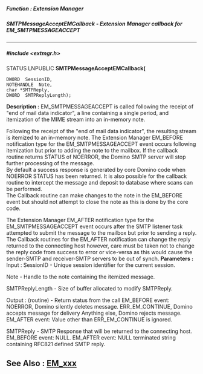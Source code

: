 ##### Function : Extension Manager
##### SMTPMessageAcceptEMCallback - Extension Manager callback for EM_SMTPMESSAGEACCEPT
---
##### #include <extmgr.h>
STATUS LNPUBLIC **SMTPMessageAcceptEMCallback(**

	DWORD  SessionID,
	NOTEHANDLE  Note,
	char *SMTPReply,
	DWORD  SMTPReplyLength);
**Description :**
EM_SMTPMESSAGEACCEPT is called following the receipt of "end of mail data 
indicator", a line containing a single period, and itemization of the MIME 
stream into an in-memory note.

Following the receipt of the "end of mail data indicator", the resulting stream 
is itemized to an in-memory note.  The Extension Manager EM_BEFORE notification 
type for the EM_SMTPMESSAGEACCEPT event occurs following itemization but prior 
to adding the note to the mailbox.  If the callback routine returns STATUS of 
NOERROR, the Domino SMTP server will stop further processing of the message.  
By default a success response is generated by core Domino code when NOERROR 
STATUS has been returned. It is also possible for the callback routine to 
intercept the message and deposit to database where scans can be performed.  
The Callback routine can make changes to the note in the EM_BEFORE event but 
should not attempt to close the note as this is done by the core code.  

The Extension Manager EM_AFTER notification type for the EM_SMTPMESSAGEACCEPT 
event occurs after the SMTP listener task attempted to submit the message to 
the mailbox but prior to sending a reply.  The Callback routines for the 
EM_AFTER notification can change the reply returned to the connecting host 
however, care must be taken not to change the reply code from success to error 
or vice-versa as this would cause the sender-SMTP and receiver-SMTP servers to 
be out of synch.
**Parameters :**
Input :
SessionID  -  Unique session identifier for the current session.

Note  -  Handle to the note containing the itemized message.

SMTPReplyLength  -  Size of buffer allocated to modify SMTPReply.

Output :
(routine)  -  Return status from the call 
EM_BEFORE event: NOERROR, Domino silently deletes message.  ERR_EM_CONTINUE, Domino accepts message for delivery  Anything else, Domino rejects message.
EM_AFTER event:  Value other than ERR_EM_CONTINUE is ignored.


SMTPReply  -  SMTP Response that will be returned to the connecting host.   EM_BEFORE event: NULL.  EM_AFTER event: NULL terminated string containing RFC821 defined SMTP reply.  

**See Also :**
[EM_xxx](D:/md_files/EM_xxx.md)
---
